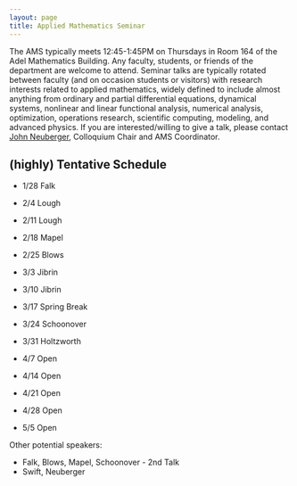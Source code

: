 ```yaml
---
layout: page
title: Applied Mathematics Seminar
---
```


The AMS typically meets 12:45-1:45PM on Thursdays in Room 164 of the Adel Mathematics Building.  Any faculty, students, or friends of the department are welcome to attend. Seminar talks are typically rotated between faculty (and on occasion students or visitors) with research interests related to applied mathematics, widely defined to include almost anything from ordinary and partial differential equations, dynamical systems, nonlinear and linear functional analysis, numerical analysis, optimization, operations research, scientific computing, modeling, and advanced physics. If you are interested/willing to give a talk, please contact [John Neuberger](mailto:John.Neuberger@nau.edu), Colloquium Chair and AMS Coordinator.

## (highly) Tentative Schedule ##

- 1/28		Falk
- 2/4			Lough
- 2/11		Lough
- 2/18		Mapel
- 2/25		Blows
- 3/3			Jibrin
- 3/10		Jibrin
- 3/17		Spring Break
- 3/24		Schoonover
- 3/31		Holtzworth

- 4/7			Open
- 4/14		Open
- 4/21		Open
- 4/28		Open
- 5/5			Open

 Other potential speakers:
- Falk, Blows, Mapel, Schoonover - 2nd Talk
- Swift, Neuberger
